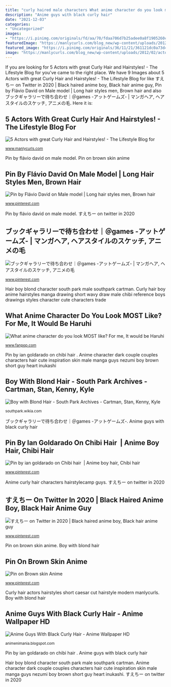 ```yaml
---
title: "curly haired male characters What anime character do you look most like? for me, it would be haruhi"
description: "Anime guys with black curly hair"
date: "2021-12-03"
categories:
- "Uncategorized"
images:
- "https://i.pinimg.com/originals/fd/aa/70/fdaa706d7b25adee0a8f1905260c9d6e.jpg"
featuredImage: "https://manlycurls.com/blog_new/wp-content/uploads/2012/02/actors-with-curly-hair-and-hairstyles.jpg"
featured_image: "https://i.pinimg.com/originals/36/11/21/361121dc0a73d41434e8d69213c52d0c.jpg"
image: "https://manlycurls.com/blog_new/wp-content/uploads/2012/02/actors-with-curly-hair-and-hairstyles.jpg"
---
```


If you are looking for 5 Actors with great Curly Hair and Hairstyles! - The Lifestyle Blog for you've came to the right place. We have 9 Images about 5 Actors with great Curly Hair and Hairstyles! - The Lifestyle Blog for like すえちー on Twitter in 2020 | Black haired anime boy, Black hair anime guy, Pin by Flávio David on Male model | Long hair styles men, Brown hair and also ブックギャラリーで待ち合わせ｜＠games -アットゲームズ- | マンガヘア, ヘアスタイルのスケッチ, アニメの毛. Here it is:

## 5 Actors With Great Curly Hair And Hairstyles! - The Lifestyle Blog For

![5 Actors with great Curly Hair and Hairstyles! - The Lifestyle Blog for](https://manlycurls.com/blog_new/wp-content/uploads/2012/02/actors-with-curly-hair-and-hairstyles.jpg "Curly hair boy anime hairstyles manga drawing short wavy draw male chibi reference boys drawings styles character cute characters trade")

<small>www.manlycurls.com</small>

Pin by flávio david on male model. Pin on brown skin anime

## Pin By Flávio David On Male Model | Long Hair Styles Men, Brown Hair

![Pin by Flávio David on Male model | Long hair styles men, Brown hair](https://i.pinimg.com/originals/36/11/21/361121dc0a73d41434e8d69213c52d0c.jpg "What anime character do you look most like? for me, it would be haruhi")

<small>www.pinterest.com</small>

Pin by flávio david on male model. すえちー on twitter in 2020

## ブックギャラリーで待ち合わせ｜＠games -アットゲームズ- | マンガヘア, ヘアスタイルのスケッチ, アニメの毛

![ブックギャラリーで待ち合わせ｜＠games -アットゲームズ- | マンガヘア, ヘアスタイルのスケッチ, アニメの毛](https://i.pinimg.com/736x/de/7f/79/de7f79e0e59cfc46f1de27aa388a3bf7--short-curly-hair-boy-hairstyles.jpg "すえちー on twitter in 2020")

<small>www.pinterest.com</small>

Hair boy blond character south park male southpark cartman. Curly hair boy anime hairstyles manga drawing short wavy draw male chibi reference boys drawings styles character cute characters trade

## What Anime Character Do You Look MOST Like? For Me, It Would Be Haruhi

![What anime character do you look MOST like? For me, It would be Haruhi](http://images6.fanpop.com/image/answers/3235000/3235214_1368537969517.7res_417_357.jpg "Anime hair character looks brown eyes most glasses would ears same fanpop answers eye conan covering kaito kuroba ouran haruhi")

<small>www.fanpop.com</small>

Pin by ian goldarado on chibi hair ‍. Anime character dark couple couples characters hair cute inspiration skin male manga guys nezumi boy brown short guy heart inukashi

## Boy With Blond Hair - South Park Archives - Cartman, Stan, Kenny, Kyle

![Boy with Blond Hair - South Park Archives - Cartman, Stan, Kenny, Kyle](http://images4.wikia.nocookie.net/__cb20120606112145/southpark/images/5/56/BoyBlondHair.PNG "Boy with blond hair")

<small>southpark.wikia.com</small>

ブックギャラリーで待ち合わせ｜＠games -アットゲームズ-. Anime guys with black curly hair

## Pin By Ian Goldarado On Chibi Hair ‍ | Anime Boy Hair, Chibi Hair

![Pin by ian goldarado on Chibi hair ‍ | Anime boy hair, Chibi hair](https://i.pinimg.com/originals/fd/aa/70/fdaa706d7b25adee0a8f1905260c9d6e.jpg "すえちー on twitter in 2020")

<small>www.pinterest.com</small>

Anime curly hair characters hairstylecamp guys. すえちー on twitter in 2020

## すえちー On Twitter In 2020 | Black Haired Anime Boy, Black Hair Anime Guy

![すえちー on Twitter in 2020 | Black haired anime boy, Black hair anime guy](https://i.pinimg.com/736x/9d/05/3c/9d053c543e60699a945c1cfbb30ab4a3.jpg "What anime character do you look most like? for me, it would be haruhi")

<small>www.pinterest.com</small>

Pin on brown skin anime. Boy with blond hair

## Pin On Brown Skin Anime

![Pin on Brown skin Anime](https://i.pinimg.com/736x/79/c2/4c/79c24c8e9e4c482391d41fad34e8c148--character-art-character-inspiration.jpg "5 actors with great curly hair and hairstyles!")

<small>www.pinterest.com</small>

Curly hair actors hairstyles short caesar cut hairstyle modern manlycurls. Boy with blond hair

## Anime Guys With Black Curly Hair - Anime Wallpaper HD

![Anime Guys With Black Curly Hair - Anime Wallpaper HD](https://hairstylecamp.com/wp-content/uploads/anime-girl-with-curly-hair-2.jpg "Anime hair character looks brown eyes most glasses would ears same fanpop answers eye conan covering kaito kuroba ouran haruhi")

<small>animenimania.blogspot.com</small>

Pin by ian goldarado on chibi hair ‍. Anime guys with black curly hair

Hair boy blond character south park male southpark cartman. Anime character dark couple couples characters hair cute inspiration skin male manga guys nezumi boy brown short guy heart inukashi. すえちー on twitter in 2020

